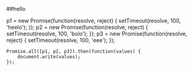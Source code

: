 ##hello

p1 = new Promise(function(resolve, reject) {
setTimeout(resolve, 100, 'heelo');
});
p2 = new Promise(function(resolve, reject) {
setTimeout(resolve, 100, 'bolo');
});
p3 = new Promise(function(resolve, reject) {
setTimeout(resolve, 100, 'eee');
});

    Promise.all([p1, p2, p3]).then(function(values) {
        document.write(values);
    });

